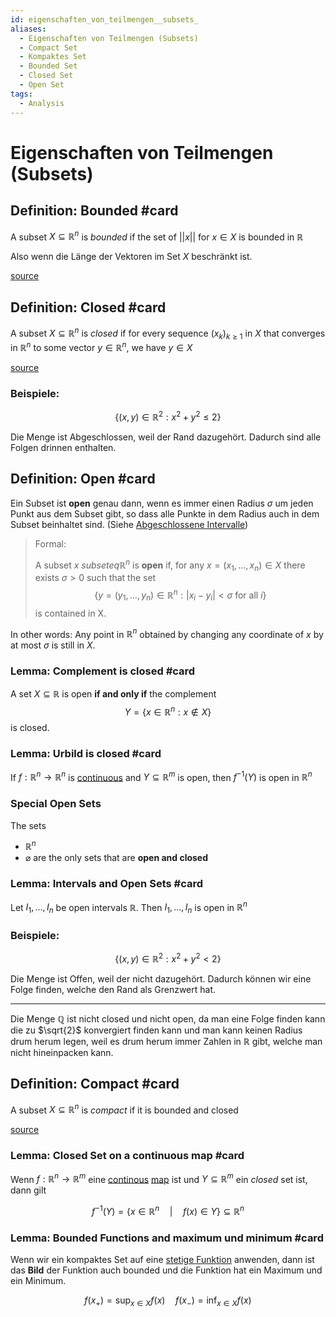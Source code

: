 ```yaml
---
id: eigenschaften_von_teilmengen__subsets_
aliases:
  - Eigenschaften von Teilmengen (Subsets)
  - Compact Set
  - Kompaktes Set
  - Bounded Set
  - Closed Set
  - Open Set
tags:
  - Analysis
---
```


# Eigenschaften von Teilmengen (Subsets)

## Definition: Bounded #card

A subset $X\subseteq \mathbb{R}^n$ is _bounded_ if the set of $||x||$ for $x\in X$ is bounded in $\mathbb{R}$

Also wenn die Länge der Vektoren im Set $X$ beschränkt ist.

[source](assets/pdfs/analysis_2/script.pdf?section="Definition%203.2.11")

## Definition: Closed #card

A subset $X \subseteq \mathbb{R}^n$ is _closed_ if for every sequence $(x_k)_{k\geq 1}$ in $X$ that converges in $\mathbb{R}^n$ to some vector $y\in \mathbb{R}^n$, we have $y\in X$

[source](assets/pdfs/analysis_2/script.pdf?section="Definition%203.2.11")

### Beispiele:

$$\{(x,y) \in \mathbb{R}^2 : x^2 + y^2 \leq 2\}$$

Die Menge ist Abgeschlossen, weil der Rand dazugehört. Dadurch sind alle Folgen drinnen enthalten.

## Definition: Open #card

Ein Subset ist **open** genau dann, wenn es immer einen Radius $\sigma$ um jeden Punkt aus dem Subset gibt, so dass alle Punkte in dem Radius auch in dem Subset beinhaltet sind. (Siehe [Abgeschlossene Intervalle](Abgeschlossene%20Intervalle.md))

> Formal:
>
> A subset $x \ subseteq \mathbb{R}^n$ is **open** if, for any $x = (x_1, \dots, x_n) \in X$ there exists $\sigma > 0$ such that the set
> $$\{y = (y_1, \dots, y_n) \in \mathbb{R}^n : | x_i - y_i | < \sigma \text{ for all } i \}$$
> is contained in X.

In other words: Any point in $\mathbb{R}^n$ obtained by changing any coordinate of $x$ by at most $\sigma$ is still in $X$.

### Lemma: Complement is closed #card

A set $X \subseteq \mathbb{R}$ is open **if and only if** the complement
$$Y = \{x \in \mathbb{R}^n : x \notin X\}$$
is closed.

### Lemma: Urbild is closed #card

If $f: \mathbb{R}^n \to \mathbb{R}^n$ is [continuous](stetigkeit_im_mehrdimensionalen.md) and $Y \subseteq \mathbb{R}^m$ is open, then $f^{-1}(Y)$ is open in $\mathbb{R}^n$

### Special Open Sets

The sets

- $\mathbb{R}^n$
- $\varnothing$
  are the only sets that are **open and closed**

### Lemma: Intervals and Open Sets #card

Let $I_1, \dots, I_n$ be open intervals $\mathbb{R}$. Then $I_1, \dots, I_n$ is open in $\mathbb{R}^n$

### Beispiele:

$$\{(x,y) \in \mathbb{R}^2 : x^2 + y^2 < 2\}$$

Die Menge ist Offen, weil der nicht dazugehört. Dadurch können wir eine Folge finden, welche den Rand als Grenzwert hat.

---

Die Menge $\mathbb{Q}$ ist nicht closed und nicht open, da man eine Folge finden kann die zu $\sqrt{2}$ konvergiert finden kann und man kann keinen Radius drum herum legen, weil es drum herum immer Zahlen in $\mathbb{R}$ gibt, welche man nicht hineinpacken kann.

## Definition: Compact #card

A subset $X \subseteq \mathbb{R}^n$ is _compact_ if it is bounded and closed

[source](assets/pdfs/analysis_2/script.pdf?section="Definition%203.2.11")

### Lemma: Closed Set on a continuous map #card

Wenn $f:\mathbb{R}^n \to \mathbb{R}^m$ eine [continous](stetigkeit_im_mehrdimensionalen.md) [map](linear_map.md) ist und $Y \subseteq \mathbb{R}^m$ ein _closed_ set ist, dann gilt

$$f^{-1}(Y)=\{x\in\mathbb{R}^n \quad|\quad f(x)\in Y\}\subseteq\mathbb{R}^n$$

### Lemma: Bounded Functions and maximum und minimum #card

Wenn wir ein kompaktes Set auf eine [stetige Funktion](stetigkeit_im_mehrdimensionalen.md) anwenden, dann ist das **Bild** der Funktion auch bounded und die Funktion hat ein Maximum und ein Minimum.

$$f(x_+)=\sup_{x\in X}f(x) \quad f(x_-)=\inf_{x\in X}f(x)$$

